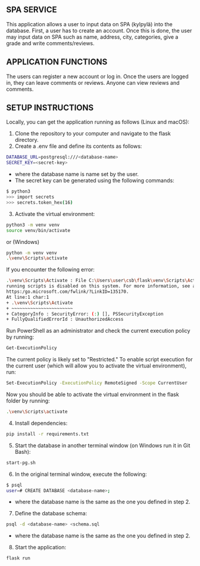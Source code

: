  ## SPA SERVICE
This application allows a user to input data on SPA (kylpylä) into the database.
First, a user has to create an account.
Once this is done, the user may input data on SPA such as name, address, city,
categories, give a grade and write comments/reviews.
 
## APPLICATION FUNCTIONS
The users can register a new account or log in.
Once the users are logged in, they can leave comments or reviews.
Anyone can view reviews and comments.
 
## SETUP INSTRUCTIONS
Locally, you can get the application running as follows (Linux and macOS):
1. Clone the repository to your computer and navigate to the flask directory.
2. Create a .env file and define its contents as follows:
```bash
DATABASE_URL=postgresql:///<database-name>
SECRET_KEY=<secret-key>
```
- where the database name is name set by the user.
- The secret key can be generated using the following commands:
```bash
$ python3
>>> import secrets
>>> secrets.token_hex(16)
```
3. Activate the virtual environment:
```bash
python3 -m venv venv
source venv/bin/activate
```
or (Windows)
```bash
python -m venv venv
.\venv\Scripts\activate
```
If you encounter the following error:
```bash
.\venv\Scripts\Activate : File C:\Users\user\csb\flask\venv\Scripts\Activate.ps1 cannot be loaded because
running scripts is disabled on this system. For more information, see about_Execution_Policies at
https:/go.microsoft.com/fwlink/?LinkID=135170.
At line:1 char:1
+ .\venv\Scripts\Activate
+ ~~~~~~~~~~~~~~~~~~~~~~~
+ CategoryInfo : SecurityError: (:) [], PSSecurityException
+ FullyQualifiedErrorId : UnauthorizedAccess
```
Run PowerShell as an administrator and check the current execution policy by running:
```bash
Get-ExecutionPolicy
```
The current policy is likely set to "Restricted." To enable script execution for the current user (which will allow you to activate the virtual environment), run:
```bash
Set-ExecutionPolicy -ExecutionPolicy RemoteSigned -Scope CurrentUser
```
Now you should be able to activate the virtual environment in the flask folder by running:
```bash
.\venv\Scripts\activate
```
4. Install dependencies:
```bash
pip install -r requirements.txt
```
5. Start the database in another terminal window (on Windows run it in Git Bash):
```bash
start-pg.sh
```
6. In the original terminal window, execute the following:
```bash
$ psql
user=# CREATE DATABASE <database-name>;
```
- where the database name is the same as the one you defined in step 2.
7. Define the database schema:
```bash
psql -d <database-name> <schema.sql
```
- where the database name is the same as the one you defined in step 2.
8. Start the application:
```bash
flask run
``` 
